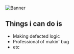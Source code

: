 ![Banner](https://cdn.discordapp.com/attachments/1330496061558620191/1372439934291677215/New_Piskel-1.png_13.png?ex=683153cb&is=6830024b&hm=63018a0504305f991923cdc4a9a008577992bf0f32f9a8d1c7f69f9a6c805c0c&)
## Things i can do is
- Making defected logic
- Professional of makin' bug
- etc
